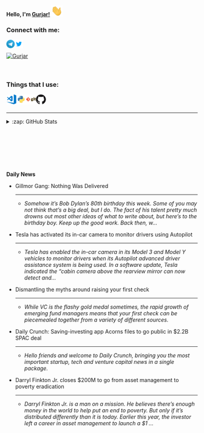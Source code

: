 #### Hello, I'm [Gurjar!](https://GurjarKing.github.io) <img src="https://raw.githubusercontent.com/ABSphreak/ABSphreak/master/gifs/Hi.gif" width="30px"></h2>


### Connect with me:

[<img align="left" alt="Gurjar | Telegram" width="22px" src="https://raw.githubusercontent.com/github/explore/80688e429a7d4ef2fca1e82350fe8e3517d3494d/topics/telegram/telegram.png" />][Telegram]
[<img align="left" alt="Gurjar | Twitter" width="22px" src="https://raw.githubusercontent.com/github/explore/80688e429a7d4ef2fca1e82350fe8e3517d3494d/topics/twitter/twitter.png" />][Twitter]
<br >
<br >
<a href="https://github.com/GurjarKing"><img src="https://komarev.com/ghpvc/?username=GurjarKing" alt="Gurjar" /></a> <br />
<br />
<br />
<!-- <br >

![](https://visitor-badge.glitch.me/badge?page_id=GurjarKing)

<br /> -->

### Things that I use:

[<img align="left" alt="Visual Studio Code" width="26px" src="https://raw.githubusercontent.com/github/explore/80688e429a7d4ef2fca1e82350fe8e3517d3494d/topics/visual-studio-code/visual-studio-code.png" />][VSCode]
[<img align="left" alt="Python" width="26px" src="https://raw.githubusercontent.com/github/explore/80688e429a7d4ef2fca1e82350fe8e3517d3494d/topics/python/python.png" />][Python]
[<img align="left" alt="Git" width="26px" src="https://raw.githubusercontent.com/github/explore/80688e429a7d4ef2fca1e82350fe8e3517d3494d/topics/git/git.png" />][Git]
[<img align="left" alt="GitHub" width="26px" src="https://raw.githubusercontent.com/github/explore/78df643247d429f6cc873026c0622819ad797942/topics/github/github.png" />][Github]

<br />
<br />

---
<details>
  <summary>:zap: GitHub Stats</summary>

<img align="left" alt="Gurjar's Github Stats" src="https://github-readme-stats.vercel.app/api?username=GurjarKing&show_icons=true&hide_border=true&count_private=true&include_all_commit=true&theme=algolia" />

</details>

<!-- ### 🔔 My latest tweet
<a href="https://twitter.com/Gurjar_King43" target="_blank">
	<img src="https://github.com/GurjarKing/GurjarKing/raw/master/tweet.png" width="70%" align="center" alt="Click to view on Twitter" title="My latest tweet, as an image"/>
</a> -->
<br>

<pre>

</pre>

<!-- **Quote of the hour:**

{qoth}

~ {qoth_author}
<pre>

</pre> -->
<br>
<pre>


</pre>
<strong>Daily News</strong>
  
  - Gillmor Gang: Nothing Was Delivered
     <hr/>
     
      - *Somehow it’s Bob Dylan’s 80th birthday this week. Some of you may not think that’s a big deal, but I do. The fact of his talent pretty much drowns out most other ideas of what to write about, but here’s to the birthday boy. Keep up the good work. Back then, w…*
     
  - Tesla has activated its in-car camera to monitor drivers using Autopilot
      <hr/>
      
      - *Tesla has enabled the in-car camera in its Model 3 and Model Y vehicles to monitor drivers when its Autopilot advanced driver assistance system is being used. In a software update, Tesla indicated the “cabin camera above the rearview mirror can now detect and…*
      
  - Dismantling the myths around raising your first check
      <hr/>
      
      - *While VC is the flashy gold medal sometimes, the rapid growth of emerging fund managers means that your first check can be piecemealed together from a variety of different sources.*
      
  - Daily Crunch: Saving-investing app Acorns files to go public in $2.2B SPAC deal
      <hr/>
      
      - *Hello friends and welcome to Daily Crunch, bringing you the most important startup, tech and venture capital news in a single package.*
       
  - Darryl Finkton Jr. closes $200M to go from asset management to poverty eradication
      <hr/>
       
       - *Darryl Finkton Jr. is a man on a mission. He believes there’s enough money in the world to help put an end to poverty. But only if it’s distributed differently than it is today. Earlier this year, the investor left a career in asset management to launch a $1 …*
      

<br />

[VSCode]: https://code.visualstudio.com/
[Python]: https://www.python.org/
[Git]: https://git-scm.com/
[Github]: https://github.com/
[Telegram]: https://t.me/Gurjar_King/
[Twitter]: https://twitter.com/Gurjar_King43/
